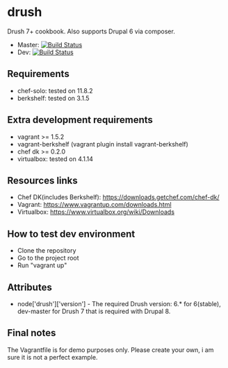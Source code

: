 drush
=====

Drush 7+ cookbook. Also supports Drupal 6 via composer.
* Master: [![Build Status](https://api.travis-ci.org/sergiuionescu/drush.svg?branch=master)](http://travis-ci.org/sergiuionescu/drush)
* Dev: [![Build Status](https://api.travis-ci.org/sergiuionescu/drush.svg?branch=dev)](http://travis-ci.org/sergiuionescu/drush)

Requirements
------------
* chef-solo: tested on 11.8.2
* berkshelf: tested on 3.1.5

Extra development requirements
-----------------------------
* vagrant >= 1.5.2
* vagrant-berkshelf (vagrant plugin install vagrant-berkshelf)
* chef dk >= 0.2.0
* virtualbox: tested on 4.1.14
 

Resources links
---------------
* Chef DK(includes Berkshelf): https://downloads.getchef.com/chef-dk/
* Vagrant: https://www.vagrantup.com/downloads.html
* Virtualbox: https://www.virtualbox.org/wiki/Downloads


How to test dev environment
---------------------------
- Clone the repository
- Go to the project root
- Run "vagrant up"

Attributes
----------
* node['drush']['version'] - The required Drush version: 6.* for 6(stable), dev-master for Drush 7 that is required with Drupal 8.

Final notes
-----------
The Vagrantfile is for demo purposes only. 
Please create your own, i am sure it is not a perfect example.
